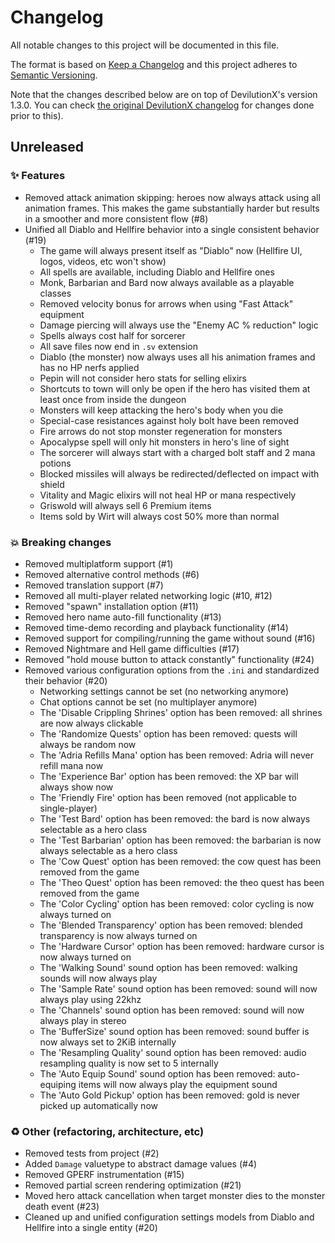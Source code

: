 # Changelog
All notable changes to this project will be documented in this file.

The format is based on [Keep a Changelog](http://keepachangelog.com/en/1.0.0/)
and this project adheres to [Semantic Versioning](http://semver.org/spec/v2.0.0.html).

Note that the changes described below are on top of DevilutionX's version 1.3.0. You can check [the original DevilutionX changelog](https://github.com/diasurgical/devilutionX/blob/master/docs/CHANGELOG.md) for changes done prior to this).

## Unreleased

### ✨ Features
- Removed attack animation skipping: heroes now always attack using all animation frames. This makes the game substantially harder but results in a smoother and more consistent flow (#8)
- Unified all Diablo and Hellfire behavior into a single consistent behavior (#19)
  - The game will always present itself as "Diablo" now (Hellfire UI, logos, videos, etc won't show)
  - All spells are available, including Diablo and Hellfire ones
  - Monk, Barbarian and Bard now always available as a playable classes
  - Removed velocity bonus for arrows when using "Fast Attack" equipment
  - Damage piercing will always use the "Enemy AC % reduction" logic
  - Spells always cost half for sorcerer
  - All save files now end in `.sv` extension
  - Diablo (the monster) now always uses all his animation frames and has no HP nerfs applied
  - Pepin will not consider hero stats for selling elixirs
  - Shortcuts to town will only be open if the hero has visited them at least once from inside the dungeon
  - Monsters will keep attacking the hero's body when you die
  - Special-case resistances against holy bolt have been removed
  - Fire arrows do not stop monster regeneration for monsters
  - Apocalypse spell will only hit monsters in hero's line of sight
  - The sorcerer will always start with a charged bolt staff and 2 mana potions
  - Blocked missiles will always be redirected/deflected on impact with shield
  - Vitality and Magic elixirs will not heal HP or mana respectively
  - Griswold will always sell 6 Premium items
  - Items sold by Wirt will always cost 50% more than normal

### 💥 Breaking changes
- Removed multiplatform support (#1)
- Removed alternative control methods (#6)
- Removed translation support (#7)
- Removed all multi-player related networking logic (#10, #12)
- Removed "spawn" installation option (#11)
- Removed hero name auto-fill functionality (#13)
- Removed time-demo recording and playback functionality (#14)
- Removed support for compiling/running the game without sound (#16)
- Removed Nightmare and Hell game difficulties (#17)
- Removed "hold mouse button to attack constantly" functionality (#24)
- Removed various configuration options from the `.ini` and standardized their behavior (#20)
  - Networking settings cannot be set (no networking anymore)
  - Chat options cannot be set (no multiplayer anymore)
  - The 'Disable Crippling Shrines' option has been removed: all shrines are now always clickable
  - The 'Randomize Quests' option has been removed: quests will always be random now
  - The 'Adria Refills Mana' option has been removed: Adria will never refill mana now
  - The 'Experience Bar' option has been removed: the XP bar will always show now
  - The 'Friendly Fire' option has been removed (not applicable to single-player)
  - The 'Test Bard' option has been removed: the bard is now always selectable as a hero class
  - The 'Test Barbarian' option has been removed: the barbarian is now always selectable as a hero class
  - The 'Cow Quest' option has been removed: the cow quest has been removed from the game
  - The 'Theo Quest' option has been removed: the theo quest has been removed from the game
  - The 'Color Cycling' option has been removed: color cycling is now always turned on
  - The 'Blended Transparency' option has been removed: blended transparency is now always turned on
  - The 'Hardware Cursor' option has been removed: hardware cursor is now always turned on
  - The 'Walking Sound' sound option has been removed: walking sounds will now always play
  - The 'Sample Rate' sound option has been removed: sound will now always play using 22khz
  - The 'Channels' sound option has been removed: sound will now always play in stereo
  - The 'BufferSize' sound option has been removed: sound buffer is now always set to 2KiB internally
  - The 'Resampling Quality' sound option has been removed: audio resampling quality is now set to 5 internally
  - The 'Auto Equip Sound' sound option has been removed: auto-equiping items will now always play the equipment sound
  - The 'Auto Gold Pickup' option has been removed: gold is never picked up automatically now

### ♻️ Other (refactoring, architecture, etc)
- Removed tests from project (#2)
- Added `Damage` valuetype to abstract damage values (#4)
- Removed GPERF instrumentation (#15)
- Removed partial screen rendering optimization (#21)
- Moved hero attack cancellation when target monster dies to the monster death event (#23)
- Cleaned up and unified configuration settings models from Diablo and Hellfire into a single entity (#20)

